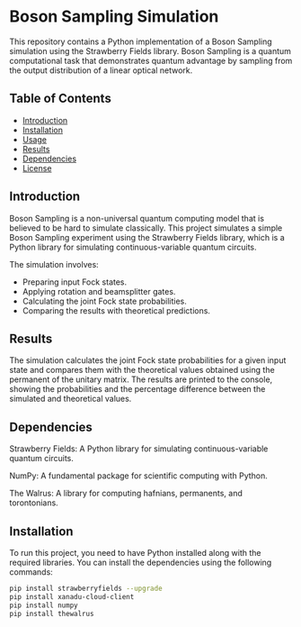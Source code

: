 # Boson Sampling Simulation

This repository contains a Python implementation of a Boson Sampling simulation using the Strawberry Fields library. Boson Sampling is a quantum computational task that demonstrates quantum advantage by sampling from the output distribution of a linear optical network.

## Table of Contents
- [Introduction](#introduction)
- [Installation](#installation)
- [Usage](#usage)
- [Results](#results)
- [Dependencies](#dependencies)
- [License](#license)

## Introduction

Boson Sampling is a non-universal quantum computing model that is believed to be hard to simulate classically. This project simulates a simple Boson Sampling experiment using the Strawberry Fields library, which is a Python library for simulating continuous-variable quantum circuits.

The simulation involves:
- Preparing input Fock states.
- Applying rotation and beamsplitter gates.
- Calculating the joint Fock state probabilities.
- Comparing the results with theoretical predictions.
  
 ## Results
The simulation calculates the joint Fock state probabilities for a given input state and compares them with the theoretical values obtained using the permanent of the unitary matrix. The results are printed to the console, showing the probabilities and the percentage difference between the simulated and theoretical values.

## Dependencies
Strawberry Fields: A Python library for simulating continuous-variable quantum circuits.

NumPy: A fundamental package for scientific computing with Python.

The Walrus: A library for computing hafnians, permanents, and torontonians.

## Installation

To run this project, you need to have Python installed along with the required libraries. You can install the dependencies using the following commands:

```bash
pip install strawberryfields --upgrade
pip install xanadu-cloud-client
pip install numpy
pip install thewalrus
